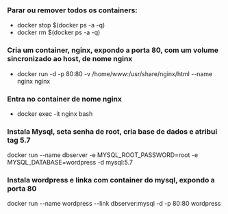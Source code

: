 ### Parar ou remover todos os containers:
- docker stop $(docker ps -a -q)  
- docker rm $(docker ps -a -q)  
  
### Cria um container, nginx, expondo a porta 80, com um volume sincronizado ao host, de nome nginx
- docker run -d -p 80:80 -v /home/www:/usr/share/nginx/html --name nginx nginx  
  
### Entra no container de nome nginx
- docker exec -it nginx bash  

### Instala Mysql, seta senha de root, cria base de dados e atribui tag 5.7
docker run --name dbserver -e MYSQL_ROOT_PASSWORD=root -e MYSQL_DATABASE=wordpress -d mysql:5.7  

### Instala wordpress e linka com container do mysql, expondo a porta 80
docker run --name wordpress --link dbserver:mysql -d -p 80:80 wordpress

